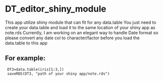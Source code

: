 # DT_editor_shiny_module
 This app utilize shiny module that can fit for any data.table
 You just need to create your data.table and load it to the same location of your shiny app as note.rds
 Currently, I am working on an elegant way to handle Date format so please convert any date col to character/factor 
 before you load the data.table to this app

## For example:
```
 DT3=data.table(iris[1:3,])
 saveRDS(DT3, "path of your shiny app/note.rds")
```
